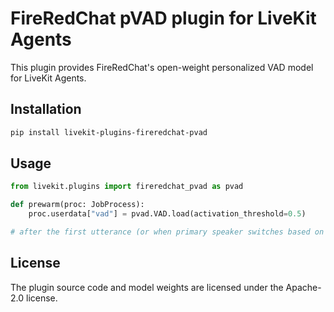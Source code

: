 # FireRedChat pVAD plugin for LiveKit Agents

This plugin provides FireRedChat's open-weight personalized VAD model for LiveKit Agents.

## Installation

```bash
pip install livekit-plugins-fireredchat-pvad
```

## Usage

```python
from livekit.plugins import fireredchat_pvad as pvad

def prewarm(proc: JobProcess):
    proc.userdata["vad"] = pvad.VAD.load(activation_threshold=0.5)

# after the first utterance (or when primary speaker switches based on RMS), call VADStream's update_speaker() to update speaker embedding.
```

## License

The plugin source code and model weights are licensed under the Apache-2.0 license.
